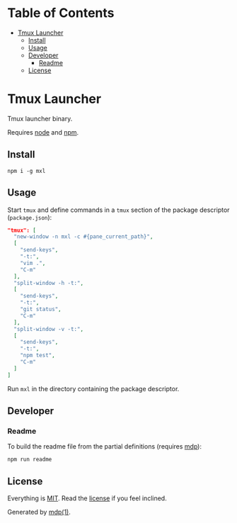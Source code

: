 Table of Contents
=================

* [Tmux Launcher](#tmux-launcher)
  * [Install](#install)
  * [Usage](#usage)
  * [Developer](#developer)
    * [Readme](#readme)
  * [License](#license)

Tmux Launcher
=============

Tmux launcher binary.

Requires [node](http://nodejs.org) and [npm](http://www.npmjs.org).

## Install

```
npm i -g mxl
```

## Usage

Start `tmux` and define commands in a `tmux` section of the package descriptor 
(`package.json`):

```json
"tmux": [
  "new-window -n mxl -c #{pane_current_path}",
  [
    "send-keys",
    "-t:",
    "vim .",
    "C-m"
  ],
  "split-window -h -t:",
  [
    "send-keys",
    "-t:",
    "git status",
    "C-m"
  ],
  "split-window -v -t:",
  [
    "send-keys",
    "-t:",
    "npm test",
    "C-m"
  ]
]
```

Run `mxl` in the directory containing the package descriptor.

## Developer

### Readme

To build the readme file from the partial definitions (requires [mdp](https://github.com/freeformsystems/mdp)):

```
npm run readme
```

## License

Everything is [MIT](http://en.wikipedia.org/wiki/MIT_License). Read the [license](https://github.com/freeformsystems/mxl/blob/master/LICENSE) if you feel inclined.

Generated by [mdp(1)](https://github.com/freeformsystems/mdp).

[node]: http://nodejs.org
[npm]: http://www.npmjs.org
[mdp]: https://github.com/freeformsystems/mdp
[zephyr]: https://github.com/socialally/zephyr
[zephyr-plugins]: https://github.com/socialally/zephyr#plugins

